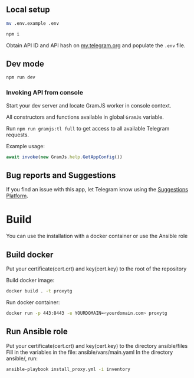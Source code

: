 
## Local setup

```sh
mv .env.example .env

npm i
```

Obtain API ID and API hash on [my.telegram.org](https://my.telegram.org) and populate the `.env` file.

## Dev mode

```sh
npm run dev
```

### Invoking API from console

Start your dev server and locate GramJS worker in console context.

All constructors and functions available in global `GramJs` variable.

Run `npm run gramjs:tl full` to get access to all available Telegram requests.

Example usage:
``` javascript
await invoke(new GramJs.help.GetAppConfig())
```

## Bug reports and Suggestions
If you find an issue with this app, let Telegram know using the [Suggestions Platform](https://bugs.telegram.org/c/4002).
# Build
You can use the installation with a docker container or use the Ansible role
## Build docker 
Put your certificate(cert.crt) and key(cert.key) to the root of the repository

Build docker image:
```sh
docker build . -t proxytg
```
Run docker container:
```sh
docker run -p 443:8443 -e YOURDOMAIN=<yourdomain.com> proxytg
```
## Run Ansible role
Put your certificate(cert.crt) and key(cert.key) to the directory ansible/files
Fill in the variables in the file: ansible/vars/main.yaml
In the directory ansible/, run:
```sh
ansible-playbook install_proxy.yml -i inventory 
```
